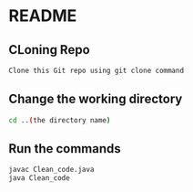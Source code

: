 # README

## CLoning Repo

```bash
Clone this Git repo using git clone command
```
## Change the working directory
```bash
cd ..(the directory name)
```
## Run the commands
```bash
javac Clean_code.java
java Clean_code
```

